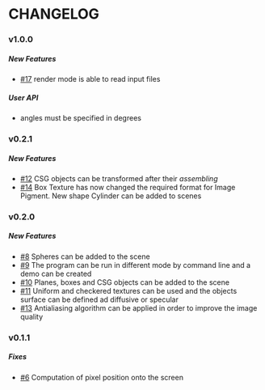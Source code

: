 # CHANGELOG

### v1.0.0
##### New Features
 - [#17](https://github.com/AnnaPivetta/KTracer/pull/17) render mode is able to read input files
##### User API 
 - angles must be specified in degrees


### v0.2.1
##### New Features
 - [#12](https://github.com/AnnaPivetta/KTracer/pull/12) CSG objects can be transformed after their _assembling_
 - [#14](https://github.com/AnnaPivetta/KTracer/pull/14) Box Texture has now changed the required format for Image Pigment. New shape Cylinder can be added to scenes


### v0.2.0
##### New Features
 - [#8](https://github.com/AnnaPivetta/KTracer/pull/8) Spheres can be added to the scene
 - [#9](https://github.com/AnnaPivetta/KTracer/pull/9) The program can be run in different mode by command line and a demo can be created
 - [#10](https://github.com/AnnaPivetta/KTracer/pull/10) Planes, boxes and CSG objects can be added to the scene
 - [#11](https://github.com/AnnaPivetta/KTracer/pull/11) Uniform and checkered textures can be used and the objects surface can be defined ad diffusive or specular
 - [#13](https://github.com/AnnaPivetta/KTracer/pull/13) Antialiasing algorithm can be applied in order to improve the image quality

### v0.1.1
##### Fixes
 - [#6](https://github.com/AnnaPivetta/CNGIF/issues/6) Computation of pixel position onto the screen
